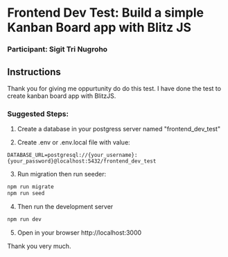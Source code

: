 # Frontend Dev Test: Build a simple Kanban Board app with Blitz JS

### Participant: Sigit Tri Nugroho

## Instructions

Thank you for giving me oppurtunity do do this test.
I have done the test to create kanban board app with BlitzJS.

### Suggested Steps:

1. Create a database in your postgress server named "frontend_dev_test"

2. Create .env or .env.local file with value:

```env
DATABASE_URL=postgresql://{your_username}:{your_password}@localhost:5432/frontend_dev_test
```

3. Run migration then run seeder:

```bash
npm run migrate
npm run seed
```

4. Then run the development server

```bash
npm run dev
```

5. Open in your browser http://localhost:3000

Thank you very much.
